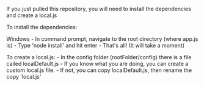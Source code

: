If you just pulled this repository, you will need to install the dependencies and create a local.js

To install the dependencies:

Windows 
	- In command prompt, navigate to the root directory (where app.js is)
	- Type 'node install' and hit enter
	- That's all! (It will take a moment)

	
To create a local.js:
	- In the config folder (rootFolder/config) there is a file called localDefault.js
	- If you know what you are doing, you can create a custom local.js file.
	- If not, you can copy localDefault.js, then rename the copy 'local.js'